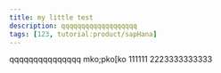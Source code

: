 ```yaml
---
title: my little test
description: qqqqqqqqqqqqqqqqqqq
tags: [123, tutorial:product/sapHana]
---
```

qqqqqqqqqqqqqqq
mko;pko[ko
111111
2223333333333
